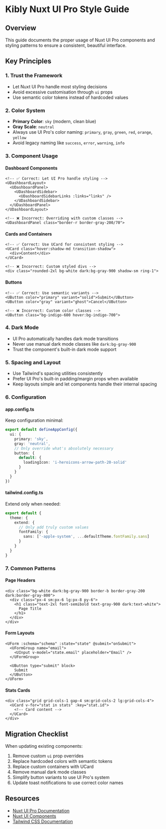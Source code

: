 # Kibly Nuxt UI Pro Style Guide

## Overview
This guide documents the proper usage of Nuxt UI Pro components and styling patterns to ensure a consistent, beautiful interface.

## Key Principles

### 1. Trust the Framework
- Let Nuxt UI Pro handle most styling decisions
- Avoid excessive customisation through `ui` props
- Use semantic color tokens instead of hardcoded values

### 2. Color System
- **Primary Color**: `sky` (modern, clean blue)
- **Gray Scale**: `neutral` 
- Always use UI Pro's color naming: `primary`, `gray`, `green`, `red`, `orange`, `yellow`
- Avoid legacy naming like `success`, `error`, `warning`, `info`

### 3. Component Usage

#### Dashboard Components
```vue
<!-- ✅ Correct: Let UI Pro handle styling -->
<UDashboardLayout>
  <UDashboardPanel>
    <UDashboardSidebar>
      <UDashboardSidebarLinks :links="links" />
    </UDashboardSidebar>
  </UDashboardPanel>
</UDashboardLayout>

<!-- ❌ Incorrect: Overriding with custom classes -->
<UDashboardPanel class="border-r border-gray-200/70">
```

#### Cards and Containers
```vue
<!-- ✅ Correct: Use UCard for consistent styling -->
<UCard class="hover:shadow-md transition-shadow">
  <div>Content</div>
</UCard>

<!-- ❌ Incorrect: Custom styled divs -->
<div class="rounded-2xl bg-white dark:bg-gray-900 shadow-sm ring-1">
```

#### Buttons
```vue
<!-- ✅ Correct: Use semantic variants -->
<UButton color="primary" variant="solid">Submit</UButton>
<UButton color="gray" variant="ghost">Cancel</UButton>

<!-- ❌ Incorrect: Custom color classes -->
<UButton class="bg-indigo-600 hover:bg-indigo-700">
```

### 4. Dark Mode
- UI Pro automatically handles dark mode transitions
- Never use manual dark mode classes like `dark:bg-gray-900`
- Trust the component's built-in dark mode support

### 5. Spacing and Layout
- Use Tailwind's spacing utilities consistently
- Prefer UI Pro's built-in padding/margin props when available
- Keep layouts simple and let components handle their internal spacing

### 6. Configuration

#### app.config.ts
Keep configuration minimal:
```typescript
export default defineAppConfig({
  ui: {
    primary: 'sky',
    gray: 'neutral',
    // Only override what's absolutely necessary
    button: {
      default: {
        loadingIcon: 'i-heroicons-arrow-path-20-solid'
      }
    }
  }
})
```

#### tailwind.config.ts
Extend only when needed:
```typescript
export default {
  theme: {
    extend: {
      // Only add truly custom values
      fontFamily: {
        sans: ['-apple-system', ...defaultTheme.fontFamily.sans]
      }
    }
  }
}
```

### 7. Common Patterns

#### Page Headers
```vue
<div class="bg-white dark:bg-gray-900 border-b border-gray-200 dark:border-gray-800">
  <div class="px-4 sm:px-6 lg:px-8 py-6">
    <h1 class="text-2xl font-semibold text-gray-900 dark:text-white">
      Page Title
    </h1>
  </div>
</div>
```

#### Form Layouts
```vue
<UForm :schema="schema" :state="state" @submit="onSubmit">
  <UFormGroup name="email">
    <UInput v-model="state.email" placeholder="Email" />
  </UFormGroup>
  
  <UButton type="submit" block>
    Submit
  </UButton>
</UForm>
```

#### Stats Cards
```vue
<div class="grid grid-cols-1 gap-4 sm:grid-cols-2 lg:grid-cols-4">
  <UCard v-for="stat in stats" :key="stat.id">
    <!-- Card content -->
  </UCard>
</div>
```

## Migration Checklist

When updating existing components:
1. Remove custom `ui` prop overrides
2. Replace hardcoded colors with semantic tokens
3. Replace custom containers with UCard
4. Remove manual dark mode classes
5. Simplify button variants to use UI Pro's system
6. Update toast notifications to use correct color names

## Resources
- [Nuxt UI Pro Documentation](https://ui.nuxt.com/pro)
- [Nuxt UI Components](https://ui.nuxt.com)
- [Tailwind CSS Documentation](https://tailwindcss.com)